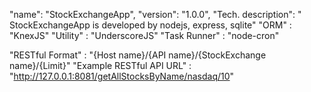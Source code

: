 "name": "StockExchangeApp",
"version": "1.0.0",
"Tech. description": " StockExchangeApp is developed by nodejs, express, sqlite"
"ORM" : "KnexJS"
"Utility" : "UnderscoreJS"
"Task Runner" : "node-cron"

"RESTful Format" : "{Host name}/{API name}/{StockExchange name}/{Limit}"
"Example RESTful API URL" : "http://127.0.0.1:8081/getAllStocksByName/nasdaq/10"